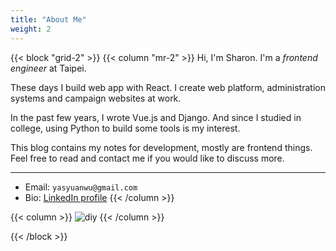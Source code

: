 ```yaml
---
title: "About Me"
weight: 2
---
```


{{< block "grid-2" >}}
{{< column "mr-2" >}}
Hi, I'm Sharon. I'm a _frontend engineer_ at Taipei.

These days I build web app with React. I create web platform, administration systems and campaign websites at work.

In the past few years, I wrote Vue.js and Django. And since I studied in college, using Python to build some tools is my interest.

This blog contains my notes for development, mostly are frontend things. Feel free to read and contact me if you would like to discuss more.

---

- Email: `yasyuanwu@gmail.com`
- Bio: [LinkedIn profile](https://www.linkedin.com/in/yasyuanwu/)
{{< /column >}}

{{< column >}}
![diy](/images/about.jpg)
{{< /column >}}

{{< /block >}}
